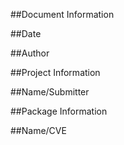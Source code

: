 ##Document Information

##Date

##Author

##Project Information

##Name/Submitter

##Package Information

##Name/CVE
